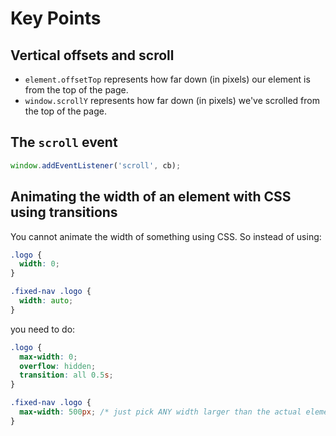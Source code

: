 # Key Points

## Vertical offsets and scroll

* `element.offsetTop` represents how far down (in pixels) our element is from the top of the page.
* `window.scrollY` represents how far down (in pixels) we've scrolled from the top of the page.

## The `scroll` event

```js
window.addEventListener('scroll', cb);
```

## Animating the width of an element with CSS using transitions

You cannot animate the width of something using CSS. So instead of using:

```css
.logo {
  width: 0;
}

.fixed-nav .logo {
  width: auto;
}
```

you need to do:

```css
.logo {
  max-width: 0;
  overflow: hidden;
  transition: all 0.5s;
}

.fixed-nav .logo {
  max-width: 500px; /* just pick ANY width larger than the actual element */
}
